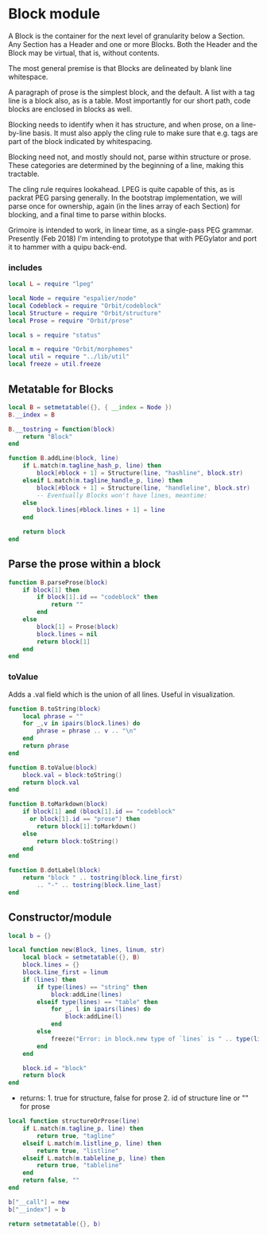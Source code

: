 # Block module

   A Block is the container for the next level of granularity below
 a Section. Any Section has a Header and one or more Blocks. Both the
 Header and the Block may be virtual, that is, without contents.


 The most general premise is that Blocks are delineated by blank line
 whitespace. 



 A paragraph of prose is the simplest block, and the default.  A list with
 a tag line is a block also, as is a table.  Most importantly for our short
 path, code blocks are enclosed in blocks as well.


 Blocking needs to identify when it has structure, and when prose, on a 
 line-by-line basis.  It must also apply the cling rule to make sure that
 e.g. tags are part of the block indicated by whitespacing. 
 
 Blocking need not, and mostly should not, parse within structure or prose.
 These categories are determined by the beginning of a line, making this
 tractable. 
 
 The cling rule requires lookahead. LPEG is quite capable of this, as is 
 packrat PEG parsing generally.  In the bootstrap implementation, we will
 parse once for ownership, again (in the lines array of each Section) for
 blocking, and a final time to parse within blocks. 


 Grimoire is intended to work, in linear time, as a single-pass PEG
 grammar.  Presently (Feb 2018) I'm intending to prototype that with 
 PEGylator and port it to hammer with a quipu back-end. 


### includes

```lua
local L = require "lpeg"

local Node = require "espalier/node"
local Codeblock = require "Orbit/codeblock"
local Structure = require "Orbit/structure"
local Prose = require "Orbit/prose"

local s = require "status"

local m = require "Orbit/morphemes"
local util = require "../lib/util"
local freeze = util.freeze
```
## Metatable for Blocks

```lua
local B = setmetatable({}, { __index = Node })
B.__index = B

B.__tostring = function(block) 
    return "Block"
end

function B.addLine(block, line)
    if L.match(m.tagline_hash_p, line) then
        block[#block + 1] = Structure(line, "hashline", block.str)
    elseif L.match(m.tagline_handle_p, line) then
        block[#block + 1] = Structure(line, "handleline", block.str)
        -- Eventually Blocks won't have lines, meantime:
    else
        block.lines[#block.lines + 1] = line
    end

    return block
end
```
## Parse the prose within a block

```lua
function B.parseProse(block)
    if block[1] then
        if block[1].id == "codeblock" then
            return ""
        end
    else
        block[1] = Prose(block)
        block.lines = nil
        return block[1]
    end
end
```
### toValue

 Adds a .val field which is the union of all lines.
 Useful in visualization. 

```lua
function B.toString(block)
    local phrase = ""
    for _,v in ipairs(block.lines) do
        phrase = phrase .. v .. "\n"
    end
    return phrase
end

function B.toValue(block)
    block.val = block:toString()
    return block.val
end

function B.toMarkdown(block)
    if block[1] and (block[1].id == "codeblock"
      or block[1].id == "prose") then
        return block[1]:toMarkdown()
    else
        return block:toString()
    end
end

function B.dotLabel(block)
    return "block " .. tostring(block.line_first) 
        .. "-" .. tostring(block.line_last)
end
```
## Constructor/module

```lua
local b = {}

local function new(Block, lines, linum, str)
    local block = setmetatable({}, B)
    block.lines = {}
    block.line_first = linum
    if (lines) then 
        if type(lines) == "string" then
            block:addLine(lines)
        elseif type(lines) == "table" then
            for _, l in ipairs(lines) do
                block:addLine(l)
            end
        else
            freeze("Error: in block.new type of `lines` is " .. type(lines))
        end
    end

    block.id = "block"
    return block
end
```

 - returns: 
        1. true for structure, false for prose
        2. id of structure line or "" for prose


```lua
local function structureOrProse(line)
    if L.match(m.tagline_p, line) then
        return true, "tagline"
    elseif L.match(m.listline_p, line) then
        return true, "listline"
    elseif L.match(m.tableline_p, line) then
        return true, "tableline"
    end
    return false, ""
end

b["__call"] = new
b["__index"] = b

return setmetatable({}, b)
```
